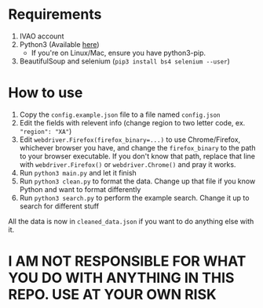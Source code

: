 # Requirements
1. IVAO account
2. Python3 (Available [here](https://python.org))
    - If you're on Linux/Mac, ensure you have python3-pip.
4. BeautifulSoup and selenium (`pip3 install bs4 selenium --user`)

# How to use
1. Copy the `config.example.json` file to a file named `config.json`
2. Edit the fields with relevent info (change region to two letter code, ex. `"region": "XA"`)
3. Edit `webdriver.Firefox(firefox_binary=...)` to use Chrome/Firefox, whichever browser you have, and change the `firefox_binary` to the path to your browser executable. If you don't know that path, replace that line with `webdriver.Firefox()` or `webdriver.Chrome()` and pray it works.
4. Run `python3 main.py` and let it finish
5. Run `python3 clean.py` to format the data. Change up that file if you know Python and want to format differently
6. Run `python3 search.py` to perform the example search. Change it up to search for different stuff

All the data is now in `cleaned_data.json` if you want to do anything else with it. 


# I AM NOT RESPONSIBLE FOR WHAT YOU DO WITH ANYTHING IN THIS REPO. USE AT YOUR OWN RISK
